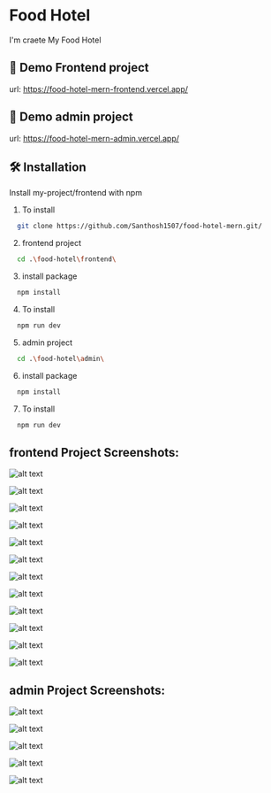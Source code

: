 # Food Hotel

I'm craete My Food Hotel

## 🔗 Demo Frontend project

url: https://food-hotel-mern-frontend.vercel.app/

## 🔗 Demo admin project

url: https://food-hotel-mern-admin.vercel.app/

## 🛠 Installation

Install my-project/frontend with npm

1. To install
```bash
  git clone https://github.com/Santhosh1507/food-hotel-mern.git/
```
2. frontend project
```bash
  cd .\food-hotel\frontend\
```
3. install package
```bash
  npm install 
```
4. To install
```bash
  npm run dev
```
5. admin project
```bash
  cd .\food-hotel\admin\
```
6. install package
```bash
  npm install 
```
7. To install
```bash
  npm run dev
```
## frontend Project Screenshots:
![alt text](<Images/Screenshot 2024-06-20 101812.png>)

![alt text](<Images/Screenshot 2024-06-20 101838.png>)

![alt text](<Images/Screenshot 2024-06-20 101848.png>)

![alt text](<Images/Screenshot 2024-06-20 101900.png>)

![alt text](<Images/Screenshot 2024-06-20 101912.png>)

![alt text](<Images/Screenshot 2024-06-20 101924.png>)

![alt text](<Images/Screenshot 2024-06-20 101928.png>)

![alt text](<Images/Screenshot 2024-06-20 101941.png>)

![alt text](<Images/Screenshot 2024-06-20 101951.png>)

![alt text](<Images/Screenshot 2024-06-20 101957.png>)

![alt text](<Images/Screenshot 2024-06-20 102056.png>)

![alt text](<Images/Screenshot 2024-06-20 102241.png>)

## admin Project Screenshots:

![alt text](<Images/Screenshot 2024-06-20 102250.png>)

![alt text](<Images/Screenshot 2024-06-20 102259.png>)

![alt text](<Images/Screenshot 2024-06-20 105126.png>)

![alt text](<Images/Screenshot 2024-06-20 105134.png>)

![alt text](<Images/Screenshot 2024-06-20 102356.png>)